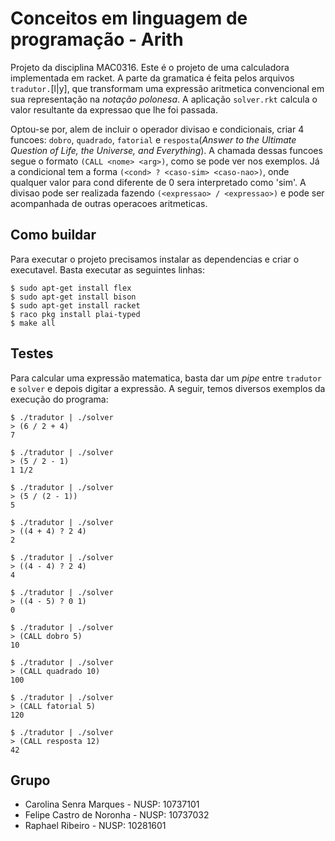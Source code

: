 # Conceitos em linguagem de programação - Arith

Projeto da disciplina MAC0316. Este é o projeto de uma calculadora implementada em racket. A parte da gramatica é feita pelos arquivos `tradutor.`[l|y], que transformam uma expressão aritmetica convencional em sua representação na *notação polonesa*. A aplicação `solver.rkt` calcula o valor resultante da expressao que lhe foi passada.

Optou-se por, alem de incluir o operador divisao e condicionais, criar 4 funcoes: `dobro`, `quadrado`, `fatorial` e `resposta`(*Answer to the Ultimate Question of Life, the Universe, and Everything*). A chamada dessas funcoes segue o formato `(CALL <nome> <arg>)`, como se pode ver nos exemplos. Já a condicional tem a forma `(<cond> ? <caso-sim> <caso-nao>)`, onde qualquer valor para cond diferente de 0 sera interpretado como 'sim'. A divisao pode ser realizada fazendo `(<expressao> / <expressao>)` e pode ser acompanhada de outras operacoes aritmeticas.

## Como buildar

Para executar o projeto precisamos instalar as dependencias e criar o executavel. Basta executar as seguintes linhas:

```terminal
$ sudo apt-get install flex
$ sudo apt-get install bison
$ sudo apt-get install racket
$ raco pkg install plai-typed
$ make all
```

## Testes

Para calcular uma expressão matematica, basta dar um *pipe* entre `tradutor` e `solver` e depois digitar a expressão. A seguir, temos diversos exemplos da execução do programa:

```terminal
$ ./tradutor | ./solver
> (6 / 2 + 4)
7

$ ./tradutor | ./solver
> (5 / 2 - 1)
1 1/2

$ ./tradutor | ./solver
> (5 / (2 - 1))
5

$ ./tradutor | ./solver
> ((4 + 4) ? 2 4)
2

$ ./tradutor | ./solver
> ((4 - 4) ? 2 4)
4

$ ./tradutor | ./solver
> ((4 - 5) ? 0 1)
0

$ ./tradutor | ./solver
> (CALL dobro 5)
10

$ ./tradutor | ./solver
> (CALL quadrado 10)
100

$ ./tradutor | ./solver
> (CALL fatorial 5)
120

$ ./tradutor | ./solver
> (CALL resposta 12)
42
```

## Grupo

- Carolina Senra Marques - NUSP: 10737101
- Felipe Castro de Noronha - NUSP: 10737032
- Raphael Ribeiro - NUSP: 10281601
